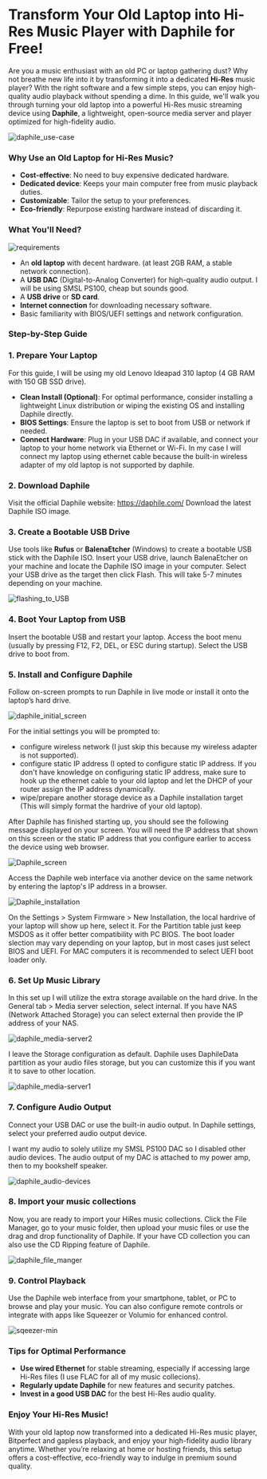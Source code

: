 # Transform Your Old Laptop into Hi-Res Music Player with Daphile for Free!

Are you a music enthusiast with an old PC or laptop gathering dust? Why not breathe new life into it by transforming it into a dedicated **Hi-Res** music player? With the right software and a few simple steps, you can enjoy high-quality audio playback without spending a dime. In this guide, we'll walk you through turning your old laptop into a powerful Hi-Res music streaming device using **Daphile**, a lightweight, open-source media server and player optimized for high-fidelity audio.

![daphile_use-case](https://github.com/user-attachments/assets/f5298a41-503d-400e-940c-08381a84ff87)

### Why Use an Old Laptop for Hi-Res Music?

-	**Cost-effective**: No need to buy expensive dedicated hardware.
-	**Dedicated device**: Keeps your main computer free from music playback duties.
-	**Customizable**: Tailor the setup to your preferences.
-	**Eco-friendly**: Repurpose existing hardware instead of discarding it.

### What You'll Need?
![requirements](https://github.com/user-attachments/assets/8a75dbf7-70ec-4c2b-a21f-0ef9d2d3609d)

-	An **old laptop** with decent hardware. (at least 2GB RAM, a stable network connection).
-	A **USB DAC** (Digital-to-Analog Converter) for high-quality audio output. I will be using SMSL PS100, cheap but sounds good.
-	A **USB drive** or **SD card**.
-	**Internet connection** for downloading necessary software.
-	Basic familiarity with BIOS/UEFI settings and network configuration.

### Step-by-Step Guide

### 1. Prepare Your Laptop

For this guide, I will be using my old Lenovo Ideapad 310 laptop (4 GB RAM with 150 GB SSD drive).

-	**Clean Install (Optional)**: For optimal performance, consider installing a lightweight Linux distribution or wiping the existing OS and installing Daphile directly.
-	**BIOS Settings**: Ensure the laptop is set to boot from USB or network if needed.
-	**Connect Hardware**: Plug in your USB DAC if available, and connect your laptop to your home network via Ethernet or Wi-Fi. In my case I will connect my laptop using ethernet cable because the built-in wireless adapter of my old laptop is not supported by daphile.

### 2. Download Daphile

Visit the official Daphile website: https://daphile.com/
Download the latest Daphile ISO image.

### 3. Create a Bootable USB Drive

Use tools like **Rufus** or **BalenaEtcher** (Windows) to create a bootable USB stick with the Daphile ISO.
Insert your USB drive, launch BalenaEtcher on your machine and locate the Daphile ISO image in your computer. Select your USB drive as the target then click Flash. This will take 5-7 minutes depending on your machine.

![flashing_to_USB](https://github.com/user-attachments/assets/f5b8ce6c-cceb-4011-a2cf-46f171e3ae29)


### 4. Boot Your Laptop from USB

Insert the bootable USB and restart your laptop.
Access the boot menu (usually by pressing F12, F2, DEL, or ESC during startup).
Select the USB drive to boot from.

### 5. Install and Configure Daphile

Follow on-screen prompts to run Daphile in live mode or install it onto the laptop’s hard drive.

![daphile_initial_screen](https://github.com/user-attachments/assets/e8f3a93d-0376-4312-b828-b0df36275ab5)

For the initial settings you will be prompted to:

- configure wireless network (I just skip this because my wireless adapter is not supported).
- configure static IP address (I opted to configure static IP address. If you don't have knowledge on configuring static IP address, make sure to hook up the ethernet cable to your old laptop and let the DHCP of your router assign the IP address dynamically.
- wipe/prepare another storage device as a Daphile installation target (This will simply format the hardrive of your old laptop).

After Daphile has finished starting up, you should see the following message displayed on your screen. You will need the IP address that shown on this screen or the static IP address that you configure earlier to access the device using web browser.

![Daphile_screen](https://github.com/user-attachments/assets/7db276fb-34e9-4b9c-a527-d564c21afc3c)

Access the Daphile web interface via another device on the same network by entering the laptop's IP address in a browser. 

![Daphile_installation](https://github.com/user-attachments/assets/4aad9900-fac9-4626-ac93-30cc4cdcd111)

On the Settings > System Firmware > New Installation, the local hardrive of your laptop will show up here, select it. For the Partition table just keep MSDOS as it offer better compatibility with PC BIOS. The boot loader slection may vary depending on your laptop, but in most cases just select BIOS and UEFI. For MAC computers it is recommended to select UEFI boot loader only. 

### 6. Set Up Music Library

In this set up I will utilize the extra storage available on the hard drive. In the General tab > Media server selection, select internal. If you have NAS (Network Attached Storage) you can select external then provide the IP address of your NAS. 

![daphile_media-server2](https://github.com/user-attachments/assets/bef07bf1-1b9a-4fc0-b759-53a22e83540a)

I leave the Storage configuration as default. Daphile uses DaphileData partition as your audio files storage, but you can customize this if you want it to save to other location.

![daphile_media-server1](https://github.com/user-attachments/assets/19d0e508-5be4-453e-8242-ce2a980606bc)

### 7. Configure Audio Output

Connect your USB DAC or use the built-in audio output.
In Daphile settings, select your preferred audio output device.

I want my audio to solely utilize my SMSL PS100 DAC so I disabled other audio devices. The audio output of my DAC is attached to my power amp, then to my bookshelf speaker. 

![daphile_audio-devices](https://github.com/user-attachments/assets/10c5bcf8-81a6-42cb-99da-d2e271c221de)

### 8. Import your music collections

Now, you are ready to import your HiRes music collections. Click the File Manager, go to your music folder, then upload your music files or use the drag and drop functionality of Daphile.
If your have CD collection you can also use the CD Ripping feature of Daphile.

![daphile_file_manger](https://github.com/user-attachments/assets/102cf8a5-0a3e-4591-85ed-958b1410ab70)

### 9. Control Playback

Use the Daphile web interface from your smartphone, tablet, or PC to browse and play your music.
You can also configure remote controls or integrate with apps like Squeezer or Volumio for enhanced control.

![sqeezer-min](https://github.com/user-attachments/assets/b93c84f1-8099-43e6-9be1-6868380934dd)

### Tips for Optimal Performance

- **Use wired Ethernet** for stable streaming, especially if accessing large Hi-Res files (I use FLAC for all of my music collecions).
- **Regularly update Daphile** for new features and security patches.
- **Invest in a good USB DAC** for the best Hi-Res audio quality.

### Enjoy Your Hi-Res Music!

With your old laptop now transformed into a dedicated Hi-Res music player, Bitperfect and gapless playback, and enjoy your high-fidelity audio library anytime. Whether you’re relaxing at home or hosting friends, this setup offers a cost-effective, eco-friendly way to indulge in premium sound quality.

